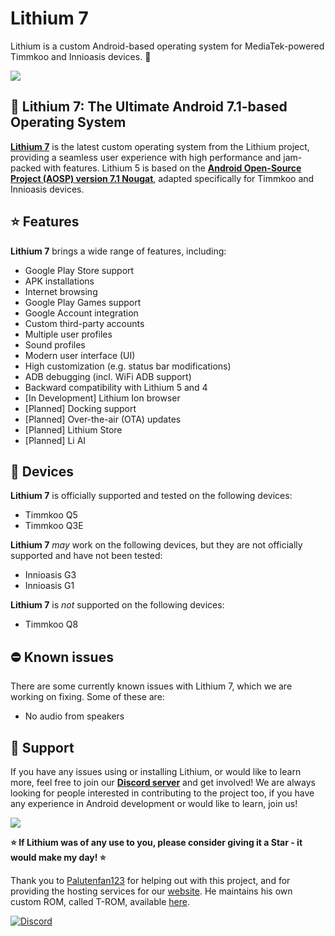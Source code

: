 # Lithium 7

Lithium is a custom Android-based operating system for MediaTek-powered Timmkoo and Innioasis devices. 📱

[<img src="https://github.com/user-attachments/assets/7fe76dd2-d329-420f-a809-7424960cf766">](https://discord.gg/3zbfaTNN7V)

## 🧪 Lithium 7: The Ultimate Android 7.1-based Operating System

**[Lithium 7](https://lithium.timmkoo.de)** is the latest custom operating system from the Lithium project, providing a seamless user experience with high performance and jam-packed with features. Lithium 5 is based on the **[Android Open-Source Project (AOSP) version 7.1 Nougat](https://developer.android.com/about/versions/nougat/android-7.1)**, adapted specifically for Timmkoo and Innioasis devices.

## ⭐ Features

**Lithium 7** brings a wide range of features, including:

- Google Play Store support
- APK installations
- Internet browsing
- Google Play Games support
- Google Account integration
- Custom third-party accounts
- Multiple user profiles
- Sound profiles
- Modern user interface (UI)
- High customization (e.g. status bar modifications)
- ADB debugging (incl. WiFi ADB support)
- Backward compatibility with Lithium 5 and 4
- [In Development] Lithium Ion browser
- [Planned] Docking support
- [Planned] Over-the-air (OTA) updates
- [Planned] Lithium Store
- [Planned] Li AI

## 📱 Devices

**Lithium 7** is officially supported and tested on the following devices:

- Timmkoo Q5
- Timmkoo Q3E
  
**Lithium 7** *may* work on the following devices, but they are not officially supported and have not been tested:

- Innioasis G3
- Innioasis G1
  
**Lithium 7** is *not* supported on the following devices:

- Timmkoo Q8

## ⛔ Known issues

There are some currently known issues with Lithium 7, which we are working on fixing. Some of these are:

- No audio from speakers

## 🤝 Support

If you have any issues using or installing Lithium, or would like to learn more, feel free to join our **[Discord server](https://discord.gg/3zbfaTNN7V)** and get involved! We are always looking for people interested in contributing to the project too, if you have any experience in Android development or would like to learn, join us!

[<img src="https://github.com/user-attachments/assets/f61046f5-1dc5-4b0c-87f8-4a94d6cbac96">](https://discord.gg/3zbfaTNN7V)

**⭐ If Lithium was of any use to you, please consider giving it a Star - it would make my day! ⭐**

Thank you to [Palutenfan123](https://github.com/timmkoo) for helping out with this project, and for providing the hosting services for our [website](https://lithium.timmkoo.de). He maintains his own custom ROM, called T-ROM, available [here](https://timmkoo.de).

[![Discord](https://img.shields.io/badge/Discord-%235865F2.svg?style=for-the-badge&logo=discord&logoColor=white)](https://discord.gg/3zbfaTNN7V)
